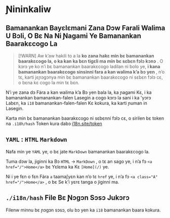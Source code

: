 # Ɲininkaliw

## Bamanankan Bayɛlɛmani Zana Dɔw Farali Walima U Bɔli, O Bɛ Na Ni Ɲagami Ye Bamanankan Baarakɛcogo La

> [!WARN]
> Aw k’aw hakili to a la **ko zana hakɛ min bɛ bamanankan baarakɛcogo la, o ka kan ka bɛn tigɛli ma min bɛ sɛbɛn fɔlɔ kɔnɔ** .
> O kɔrɔ ye ko n’i bɛ bamanankan baarakɛcogo ladilan ni bolo ye, **i kana bamanankan baarakɛcogo sinsinni fara a kan walima k’a bɔ yen** , n’o tɛ, karti jɛɲɔgɔnya min bɛ bamanankan baarakɛcogo ni sɛbɛn fɔlɔ cɛ, o bɛna kɛ cogo la min tɛ bɛn.

N’i ye zana dɔ Fàra a kan walima k’a Bɔ yen bala la, ka ɲagami Kɛ, i ka bamanankan bamanankan-falen Lasegin a cogo kɔrɔ la sani i ka 'yɔrɔ Labɛn, ka `i18` bamanankan-falen-falen Kɛ kokura, ka karti ɲuman in Lasegin.

Karta min bɛ bamanankan baarakɛcogo ni sɛbɛnni fɔlɔ cɛ, o sirilen bɛ token na `.i18h/hash` Token kura dabɔ [i18n.site/token](//i18n.site/token)

## `YAML` : `HTML` `Markdown`

Nafa min ye `YAML` ye, o bɛ jate `MarkDown` bamanankan baarakɛcogo la.

Tuma dɔw la, jiginni ka Bɔ `HTML` → `MarkDown` , o tɛ an sago ye, i n’a fɔ `<a href="/">Home</a>` bɛ Yɛlɛma ka Kɛ `[Home](/)` ye.

Ni i ye fɛn o fɛn Fàra `a` taamaʃyɛn kan n’o tɛ `href` ye, i n’a fɔ `<a class="A" href="/">Home</a>` , o bɛ Se k’i yɛrɛ tanga o jiginni ma.

## `./i18n/hash` File Bɛ Ɲɔgɔn Sɔsɔ Jukɔrɔ

Filenw minnu bɛ ɲɔgɔn sɔsɔ, olu bɔ yen ka `i18` bamanankan baara kokura.